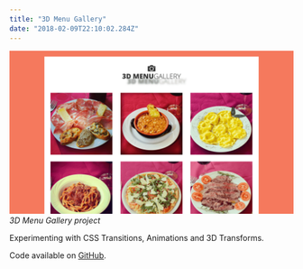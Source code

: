 ```yaml
---
title: "3D Menu Gallery"
date: "2018-02-09T22:10:02.284Z"
---
```


![3D Menu Gallery project](./1.png)
_3D Menu Gallery project_

Experimenting with CSS Transitions, Animations and 3D Transforms.

Code available on [GitHub](https://github.com/eneax/3D_Menu_Gallery).
